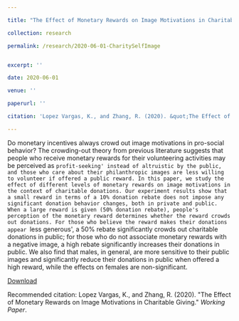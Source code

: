 ```yaml
---

title: "The Effect of Monetary Rewards on Image Motivations in Charitable Giving"

collection: research

permalink: /research/2020-06-01-CharitySelfImage


excerpt: ''

date: 2020-06-01

venue: ''

paperurl: ''

citation: 'Lopez Vargas, K., and Zhang, R. (2020). &quot;The Effect of Monetary Rewards on Image Motivations in Charitable Giving.&quot; <i>Working Paper</i>.'

---
```

Do monetary incentives always crowd out image motivations in pro-social behavior? The crowding-out theory from previous literature suggests that people who receive monetary rewards for their volunteering activities may be perceived as `profit-seeking' instead of altruistic by the public, and those who care about their philanthropic images are less willing to volunteer if offered a public reward. In this paper, we study the effect of different levels of monetary rewards on image motivations in the context of charitable donations. Our experiment results show that a small reward in terms of a 10% donation rebate does not impose any significant donation behavior changes, both in private and public. When a large reward is given (50% donation rebate), people's perception of the monetary reward determines whether the reward crowds out donations. For those who believe the reward makes their donations appear `less generous', a 50% rebate significantly crowds out charitable donations in public; for those who do not associate monetary rewards with a negative image, a high rebate significantly increases their donations in public. We also find that males, in general, are more sensitive to their public images and significantly reduce their donations in public when offered a high reward, while the effects on females are non-significant.

[Download]()

Recommended citation: Lopez Vargas, K., and Zhang, R. (2020). &quot;The Effect of Monetary Rewards on Image Motivations in Charitable Giving.&quot; <i>Working Paper</i>.
